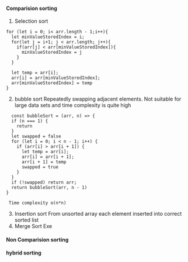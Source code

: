 
#### Comparision sorting
1. Selection sort
```
for (let i = 0; i< arr.length - 1;i++){
  let minValueStoredIndex = i;
  for(let j = i+1; j < arr.length; j++){
    if(arr[j] < arr[minValueStoredIndex]){
      minValueStoredIndex = j
    }
  }

  let temp = arr[i];
  arr[i] = arr[minValueStoredIndex];
  arr[minValueStoredIndex] = temp
}
```
2. bubble sort
   Repeatedly swapping adjacent elements. Not suitable for large data sets and time complexity is quite high
```
  const bubbleSort = (arr, n) => {
  if (n === 1) {
    return
  }
  let swapped = false
  for (let i = 0; i < n - 1; i++) {
    if (arr[i] > arr[i + 1]) {
      let temp = arr[i];
      arr[i] = arr[i + 1];
      arr[i + 1] = temp
      swapped = true
    }
  }
  if (!swapped) return arr;
  return bubbleSort(arr, n - 1)
}
```
	 Time complexity o(n*n)
3. Insertion sort
		From unsorted array each element inserted into correct sorted list 
4. Merge Sort
		Exe




#### Non Comparision sorting

#### hybrid sorting


